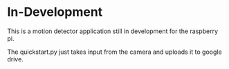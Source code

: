 # In-Development

This is a motion detector application still in development for the raspberry pi.

The quickstart.py just takes input from the camera and uploads it to google drive.
